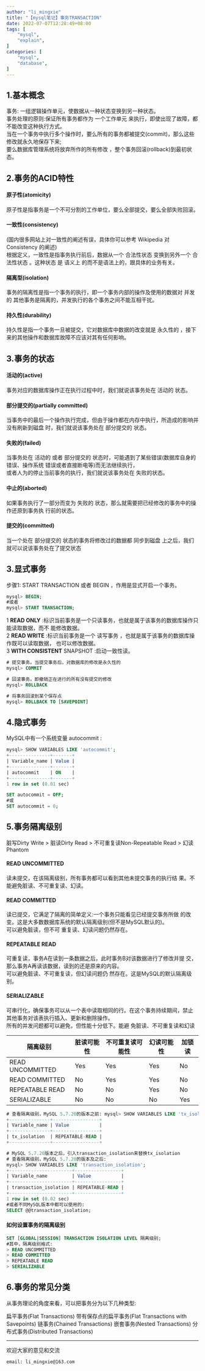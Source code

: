 ```yaml
---
author: "li_mingxie"
title: "【mysql笔记】事务TRANSACTION"
date: 2022-07-07T12:28:49+08:00
tags: [
    "mysql",
    "explain",
]
categories: [
    "mysql",
    "database",
]
---
```


## 1.基本概念

事务: 一组逻辑操作单元，使数据从一种状态变换到另一种状态。  
事务处理的原则:保证所有事务都作为 一个工作单元 来执行，即使出现了故障，都不能改变这种执行方式。   <!--more-->  
当在一个事务中执行多个操作时，要么所有的事务都被提交(commit)，那么这些修改就永久地保存下来;  
要么数据库管理系统将放弃所作的所有修改 ，整个事务回滚(rollback)到最初状态。  

## 2.事务的ACID特性

#### 原子性(atomicity)

原子性是指事务是一个不可分割的工作单位，要么全部提交，要么全部失败回滚。  

#### 一致性(consistency)

(国内很多网站上对一致性的阐述有误，具体你可以参考 Wikipedia 对 Consistency 的阐述)  
根据定义，一致性是指事务执行前后，数据从一个 合法性状态 变换到另外一个 合法性状态 。这种状态 是 语义上 的而不是语法上的，跟具体的业务有关。  

#### 隔离型(isolation)

事务的隔离性是指一个事务的执行，即一个事务内部的操作及使用的数据对 并发 的 其他事务是隔离的，并发执行的各个事务之间不能互相干扰。  

#### 持久性(durability)

持久性是指一个事务一旦被提交，它对数据库中数据的改变就是 永久性的 ，接下来的其他操作和数据库故障不应该对其有任何影响。  

## 3.事务的状态

#### 活动的(active)

事务对应的数据库操作正在执行过程中时，我们就说该事务处在 活动的 状态。  

#### 部分提交的(partially committed)

当事务中的最后一个操作执行完成，但由于操作都在内存中执行，所造成的影响并 没有刷新到磁盘 时，我们就说该事务处在 部分提交的 状态。  

#### 失败的(failed)

当事务处在 活动的 或者 部分提交的 状态时，可能遇到了某些错误(数据库自身的错误、操作系统 错误或者直接断电等)而无法继续执行，  
或者人为的停止当前事务的执行，我们就说该事务处在 失败的状态。  
  
#### 中止的(aborted)

如果事务执行了一部分而变为 失败的 状态，那么就需要把已经修改的事务中的操作还原到事务执 行前的状态。  

#### 提交的(committed)

当一个处在 部分提交的 状态的事务将修改过的数据都 同步到磁盘 上之后，我们就可以说该事务处在了提交状态  

## 3.显式事务

步骤1: START TRANSACTION 或者 BEGIN ，作用是显式开启一个事务。

```sql
mysql> BEGIN;
#或者
mysql> START TRANSACTION;
```

1 **READ ONLY** :标识当前事务是一个只读事务，也就是属于该事务的数据库操作只能读取数据，而不 能修改数据。  
2 **READ WRITE** :标识当前事务是一个 读写事务 ，也就是属于该事务的数据库操作既可以读取数据， 也可以修改数据。  
3 **WITH CONSISTENT** SNAPSHOT :启动一致性读。  

```sql
# 提交事务。当提交事务后，对数据库的修改是永久性的
mysql> COMMIT

# 回滚事务。即撤销正在进行的所有没有提交的修改
mysql> ROLLBACK

# 将事务回滚到某个保存点
mysql> ROLLBACK TO [SAVEPOINT]
```

## 4.隐式事务

MySQL中有一个系统变量 autocommit :

```sql
mysql> SHOW VARIABLES LIKE 'autocommit';
+---------------+-------+
| Variable_name | Value |
+---------------+-------+
| autocommit    | ON    |
+---------------+-------+
1 row in set (0.01 sec)

SET autocommit = OFF; 
#或
SET autocommit = 0;
```

## 5.事务隔离级别

脏写Dirty Write > 脏读Dirty Read > 不可重复读Non-Repeatable Read > 幻读Phantom

#### READ UNCOMMITTED

读未提交，在该隔离级别，所有事务都可以看到其他未提交事务的执行结 果。不能避免脏读、不可重复读、幻读。

#### READ COMMITTED

读已提交，它满足了隔离的简单定义:一个事务只能看见已经提交事务所做 的改变。这是大多数数据库系统的默认隔离级别(但不是MySQL默认的)。  
可以避免脏读，但不可 重复读、幻读问题仍然存在。  

#### REPEATABLE READ

可重复读，事务A在读到一条数据之后，此时事务B对该数据进行了修改并提 交，那么事务A再读该数据，读到的还是原来的内容。  
可以避免脏读、不可重复读，但幻读问题仍 然存在。这是MySQL的默认隔离级别。

#### SERIALIZABLE

可串行化，确保事务可以从一个表中读取相同的行。在这个事务持续期间，禁止 其他事务对该表执行插入、更新和删除操作。  
所有的并发问题都可以避免，但性能十分低下。能避 免脏读、不可重复读和幻读

|隔离级别 | 脏读可能性 | 不可重复读可能性 | 幻读可能性 |加锁读
|--|--|--|--|--|
|READ UNCOMMITTED | Yes | Yes | Yes | No |
|READ COMMITTED | No | Yes | Yes | No |
|REPEATABLE READ | No | No | Yes | No |
|SERIALIZABLE | No | No | No | Yes |

```sql
# 查看隔离级别，MySQL 5.7.20的版本之前: mysql> SHOW VARIABLES LIKE 'tx_isolation'; 
+---------------+-----------------+
| Variable_name | Value           | 
+---------------+-----------------+
| tx_isolation  | REPEATABLE-READ | 
+---------------+-----------------+

# MySQL 5.7.20版本之后，引入transaction_isolation来替换tx_isolation
# 查看隔离级别，MySQL 5.7.20的版本及之后:
mysql> SHOW VARIABLES LIKE 'transaction_isolation'; 
+-----------------------+-----------------+
| Variable_name         | Value           | 
+-----------------------+-----------------+
| transaction_isolation | REPEATABLE-READ |
+-----------------------+-----------------+
1 row in set (0.02 sec)
#或者不同MySQL版本中都可以使用的: 
SELECT @@transaction_isolation;
```

#### 如何设置事务的隔离级别

```sql
SET [GLOBAL|SESSION] TRANSACTION ISOLATION LEVEL 隔离级别;
#其中，隔离级别格式:
> READ UNCOMMITTED
> READ COMMITTED
> REPEATABLE READ
> SERIALIZABLE
```

## 6.事务的常见分类

从事务理论的角度来看，可以把事务分为以下几种类型:

扁平事务(Flat Transactions)
带有保存点的扁平事务(Flat Transactions with Savepoints) 链事务(Chained Transactions)
嵌套事务(Nested Transactions)
分布式事务(Distributed Transactions)

----------------------------------------------

欢迎大家的意见和交流

`email: li_mingxie@163.com`
